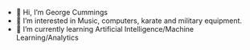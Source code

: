 - 👋 Hi, I’m George Cummings
- 👀 I’m interested in Music, computers, karate and military equipment.
- 🌱 I’m currently learning Artificial Intelligence/Machine Learning/Analytics
